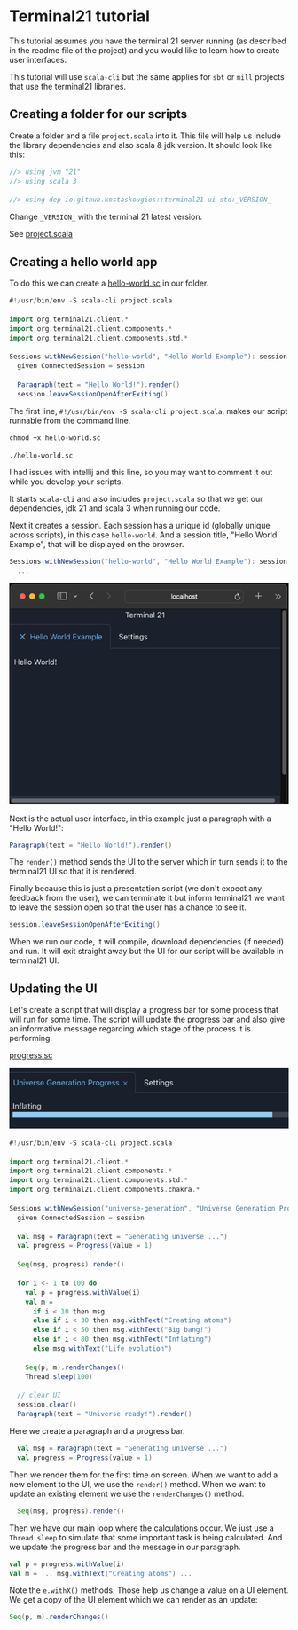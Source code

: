# Terminal21 tutorial

This tutorial assumes you have the terminal 21 server running (as described in the readme file of the project) and you would 
like to learn how to create user interfaces.

This tutorial will use `scala-cli` but the same applies for `sbt` or `mill` projects that use the terminal21 libraries.

## Creating a folder for our scripts

Create a folder and a file `project.scala` into it. This file will help us include the library dependencies and also
scala & jdk version. It should look like this:

```scala
//> using jvm "21"
//> using scala 3

//> using dep io.github.kostaskougios::terminal21-ui-std:_VERSION_
```

Change `_VERSION_` with the terminal 21 latest version.

See [project.scala](../example-scripts/project.scala)

## Creating a hello world app

To do this we can create a [hello-world.sc](../example-scripts/hello-world.sc) in our folder.

```scala
#!/usr/bin/env -S scala-cli project.scala

import org.terminal21.client.*
import org.terminal21.client.components.*
import org.terminal21.client.components.std.*

Sessions.withNewSession("hello-world", "Hello World Example"): session =>
  given ConnectedSession = session

  Paragraph(text = "Hello World!").render()
  session.leaveSessionOpenAfterExiting()
```

The first line, `#!/usr/bin/env -S scala-cli project.scala`, makes our script runnable from the command line.

```shell
chmod +x hello-world.sc

./hello-world.sc
```

I had issues with intellij and this line, so you may want to comment it out while you develop your scripts.

It starts `scala-cli` and also includes `project.scala` so that we get our dependencies, jdk 21 and scala 3 when running our code.


Next it creates a session. Each session has a unique id (globally unique across scripts), in this case `hello-world`. And a session
title, "Hello World Example", that will be displayed on the browser.

```scala
Sessions.withNewSession("hello-world", "Hello World Example"): session =>
  ...
```

![hello-world](images/hello-world.png)

Next is the actual user interface, in this example just a paragraph with a "Hello World!":

```scala
Paragraph(text = "Hello World!").render()
```

The `render()` method sends the UI to the server which in turn sends it to the terminal21 UI so that it is rendered.

Finally because this is just a presentation script (we don't expect any feedback from the user), we can terminate it but
inform terminal21 we want to leave the session open so that the user has a chance to see it.

```scala
session.leaveSessionOpenAfterExiting()
```

When we run our code, it will compile, download dependencies (if needed) and run. It will exit straight away but the UI for our script
will be available in terminal21 UI.

## Updating the UI

Let's create a script that will display a progress bar for some process that will run for some time. The script will update
the progress bar and also give an informative message regarding which stage of the process it is performing.

[progress.sc](../example-scripts/progress.sc)

![progress](images/tutorial/progress.png)

```scala
#!/usr/bin/env -S scala-cli project.scala

import org.terminal21.client.*
import org.terminal21.client.components.*
import org.terminal21.client.components.std.*
import org.terminal21.client.components.chakra.*

Sessions.withNewSession("universe-generation", "Universe Generation Progress"): session =>
  given ConnectedSession = session

  val msg = Paragraph(text = "Generating universe ...")
  val progress = Progress(value = 1)

  Seq(msg, progress).render()

  for i <- 1 to 100 do
    val p = progress.withValue(i)
    val m =
      if i < 10 then msg
      else if i < 30 then msg.withText("Creating atoms")
      else if i < 50 then msg.withText("Big bang!")
      else if i < 80 then msg.withText("Inflating")
      else msg.withText("Life evolution")

    Seq(p, m).renderChanges()
    Thread.sleep(100)

  // clear UI
  session.clear()
  Paragraph(text = "Universe ready!").render()
```

Here we create a paragraph and a progress bar.

```scala
  val msg = Paragraph(text = "Generating universe ...")
  val progress = Progress(value = 1)
```

Then we render them for the first time on screen. When we want to add a new element to the UI, we use the `render()` method. When
we want to update an existing element we use the `renderChanges()` method.

```scala
  Seq(msg, progress).render()
```

Then we have our main loop where the calculations occur. We just use a `Thread.sleep` to simulate that some important task is being calculated. And we
update the progress bar and the message in our paragraph.
```scala
val p = progress.withValue(i)
val m = ... msg.withText("Creating atoms") ...
```

Note the `e.withX()` methods. Those help us change a value on a UI element. We get a copy of the UI element which we can render as an update:

```scala
Seq(p, m).renderChanges()
```